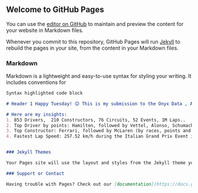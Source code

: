 ## Welcome to GitHub Pages

You can use the [editor on GitHub](https://github.com/mariasserra/Maria-Portfolio/edit/main/README.md) to maintain and preview the content for your website in Markdown files.

Whenever you commit to this repository, GitHub Pages will run [Jekyll](https://jekyllrb.com/) to rebuild the pages in your site, from the content in your Markdown files.

### Markdown

Markdown is a lightweight and easy-to-use syntax for styling your writing. It includes conventions for

```markdown
Syntax highlighted code block

# Header 1 Happy Tuesday! 😊 This is my submission to the Onyx Data , Astrato Analytics & Packt #Datachallenge of April 2022: Formula 1 Results Dataset (1950 to #2021). Thank you for this amazing challenge!

# Here are my insights:
1. 853 Drivers,  210 Constructors, 76 Circuits, 52 Events, 1M Laps..
2. Top Driver by points: Hamilton, followed by Vettel, Alonso, Schumacher and Raikkonen.
3. Top Constructor: Ferrari, followed by McLaren (by races, points and laps).
4. Fastest Lap Speed: 257.52 km/h during the Italian Grand Prix Event in 2004 by Brazilian driver Barichello.


### Jekyll Themes

Your Pages site will use the layout and styles from the Jekyll theme you have selected in your [repository settings](https://github.com/mariasserra/Maria-Portfolio/settings/pages). The name of this theme is saved in the Jekyll `_config.yml` configuration file.

### Support or Contact

Having trouble with Pages? Check out our [documentation](https://docs.github.com/categories/github-pages-basics/) or [contact support](https://support.github.com/contact) and we’ll help you sort it out.
